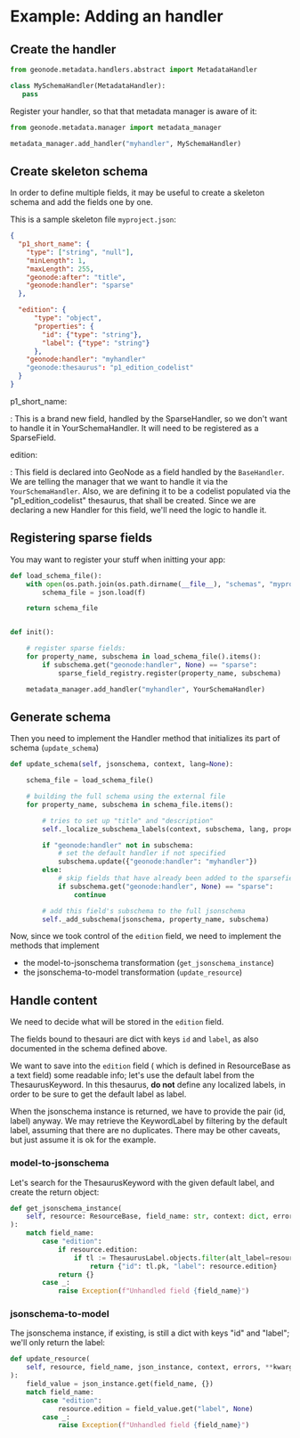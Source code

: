 # Example: Adding an handler

## Create the handler

``` python
from geonode.metadata.handlers.abstract import MetadataHandler

class MySchemaHandler(MetadataHandler): 
   pass
```

Register your handler, so that that metadata manager is aware of it:

``` python
from geonode.metadata.manager import metadata_manager

metadata_manager.add_handler("myhandler", MySchemaHandler)
```

## Create skeleton schema

In order to define multiple fields, it may be useful to create a skeleton schema and add the fields one by one.

This is a sample skeleton file `myproject.json`:

``` json
{
  "p1_short_name": {
    "type": ["string", "null"],
    "minLength": 1,
    "maxLength": 255,
    "geonode:after": "title",
    "geonode:handler": "sparse"
  },

  "edition": {
      "type": "object",
      "properties": {
        "id": {"type": "string"},
        "label": {"type": "string"}
      },
    "geonode:handler": "myhandler"
    "geonode:thesaurus": "p1_edition_codelist"
  }
}
```

p1_short_name:

:   This is a brand new field, handled by the SparseHandler, so we don\'t want to handle it in YourSchemaHandler.
    It will need to be registered as a SparseField.

edition:

:   This field is declared into GeoNode as a field handled by the `BaseHandler`. We are telling the manager that we want to handle it via the `YourSchemaHandler`.
    Also, we are defining it to be a codelist populated via the \"p1_edition_codelist\" thesaurus, that shall be created.
    Since we are declaring a new Handler for this field, we\'ll need the logic to handle it.

## Registering sparse fields

You may want to register your stuff when initting your app:

``` python
def load_schema_file():
    with open(os.path.join(os.path.dirname(__file__), "schemas", "myproject.json")) as f:
        schema_file = json.load(f)

    return schema_file


def init():

    # register sparse fields:
    for property_name, subschema in load_schema_file().items():
        if subschema.get("geonode:handler", None) == "sparse":
            sparse_field_registry.register(property_name, subschema)

    metadata_manager.add_handler("myhandler", YourSchemaHandler)
```

## Generate schema

Then you need to implement the Handler method that initializes its part of schema (`update_schema`)

``` python
def update_schema(self, jsonschema, context, lang=None):

    schema_file = load_schema_file()

    # building the full schema using the external file
    for property_name, subschema in schema_file.items():

        # tries to set up "title" and "description" 
        self._localize_subschema_labels(context, subschema, lang, property_name)

        if "geonode:handler" not in subschema:
            # set the default handler if not specified
            subschema.update({"geonode:handler": "myhandler"})
        else:
            # skip fields that have already been added to the sparsefield register
            if subschema.get("geonode:handler", None) == "sparse":
                continue

        # add this field's subschema to the full jsonschema
        self._add_subschema(jsonschema, property_name, subschema)
```

Now, since we took control of the `edition` field, we need to implement the methods that implement

-   the model-to-jsonschema transformation (`get_jsonschema_instance`)
-   the jsonschema-to-model transformation (`update_resource`)

## Handle content

We need to decide what will be stored in the `edition` field.

The fields bound to thesauri are dict with keys `id` and `label`, as also documented in the schema defined above.

We want to save into the `edition` field ( which is defined in ResourceBase as a text field) some readable info; let\'s use the default label from the ThesaurusKeyword. In this thesaurus, **do not** define any localized labels, in order to be sure to get the default label as label.

When the jsonschema instance is returned, we have to provide the pair (id, label) anyway. We may retrieve the KeywordLabel by filtering by the default label, assuming that there are no duplicates. There may be other caveats, but just assume it is ok for the example.

### model-to-jsonschema

Let\'s search for the ThesaurusKeyword with the given default label, and create the return object:

``` python
def get_jsonschema_instance(
    self, resource: ResourceBase, field_name: str, context: dict, errors: dict, lang: str = None
):
    match field_name:
        case "edition":
            if resource.edition:
                if tl := ThesaurusLabel.objects.filter(alt_label=resource.edition).first()
                    return {"id": tl.pk, "label": resource.edition}
            return {}
        case _:
            raise Exception(f"Unhandled field {field_name}")
```

### jsonschema-to-model

The jsonschema instance, if existing, is still a dict with keys \"id\" and \"label\"; we\'ll only return the label:

``` python
def update_resource(
    self, resource, field_name, json_instance, context, errors, **kwargs
):
    field_value = json_instance.get(field_name, {})
    match field_name:
        case "edition":
            resource.edition = field_value.get("label", None)
        case _:
            raise Exception(f"Unhandled field {field_name}")
```

